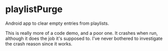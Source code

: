 # playlistPurge

Android app to clear empty entries from playlists. 

This is really more of a code demo, and a poor one. It crashes when run, although it does the job it's supposed to. I've never bothered to investigate the crash reason since it works. 
